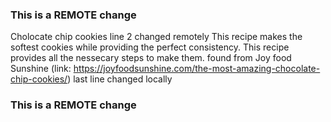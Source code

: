 ### This is a REMOTE change
Cholocate chip cookies
line 2 changed remotely This recipe makes the softest cookies while providing the perfect consistency. This recipe provides all the nessecary steps to make them. found from Joy food Sunshine (link: https://joyfoodsunshine.com/the-most-amazing-chocolate-chip-cookies/)
last line changed locally
### This is a REMOTE change
